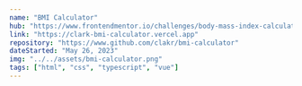 ```yaml
---
name: "BMI Calculator"
hub: "https://www.frontendmentor.io/challenges/body-mass-index-calculator-brrBkfSz1T"
link: "https://clark-bmi-calculator.vercel.app"
repository: "https://www.github.com/clakr/bmi-calculator"
dateStarted: "May 26, 2023"
img: "../../assets/bmi-calculator.png"
tags: ["html", "css", "typescript", "vue"]
---
```

